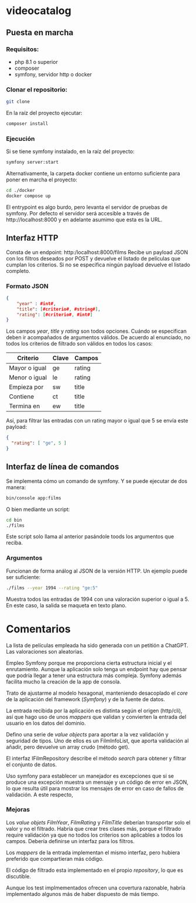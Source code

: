 # videocatalog

## Puesta en marcha

### Requisitos:
 - php 8.1 o superior
 - composer 
 - symfony, servidor http o docker

### Clonar el repositorio:
```bash
git clone
```
En la raíz del proyecto ejecutar:
```sh
composer install
```

### Ejecución

Si se tiene symfony instalado, en la raíz del proyecto:
```sh
symfony server:start
```
Alternativamente, la carpeta docker contiene un entorno suficiente para poner en marcha el proyecto:
```sh
cd ./docker
docker compose up
```
El entrypoint es algo burdo, pero levanta el servidor de pruebas de symfony.
Por defecto el servidor será accesible a través de http://localhost:8000 y en adelante asumimo que esta es la URL.

## Interfaz HTTP

Consta de un endpoint: http:/localhost:8000/films
Recibe un payload JSON con los filtros deseados por POST y devuelve el listado de películas que cumplan los criterios.
Si no se especifica ningún payload devuelve el listado completo.

### Formato JSON

```json
{
    "year" : #int#,
    "title": [#criterio#, #string#],
    "rating": [#criterio#, #int#]
}
```
Los campos *year*, *title* y *rating* son todos opciones. Cuándo se especifican deben ir acompañados de argumentos 
válidos.
De acuerdo al enunciado, no todos los criterios de filtrado son válidos en todos los casos:

| Criterio      | Clave | Campos |
|---------------|-------|--------|
| Mayor o igual | ge    | rating |
| Menor o igual | le    | rating |
| Empieza por   | sw    | title  |
| Contiene      | ct    | title  |
| Termina en    | ew    | title  |

Así, para filtrar las entradas con un rating mayor o igual que 5 se envía este payload:
```json
{
  "rating": [ "ge", 5 ]
}
```

## Interfaz de línea de comandos

Se implementa cómo un comando de symfony. Y se puede ejecutar de dos manera:
```sh
bin/console app:films
```
O bien mediante un script:
```sh
cd bin
./films
```
Este script solo llama al anterior pasándole toods los argumentos que reciba.

### Argumentos

Funcionan de forma análog al JSON de la versión HTTP.
Un ejemplo puede ser suficiente:
```sh
./films --year 1994 --rating "ge:5"
```
Muestra todos las entradas de 1994 con una valoración superior o igual a 5.
En este caso, la salida se maqueta en texto plano.

# Comentarios
La lista de películas empleada ha sido generada con un petitión a ChatGPT. Las valoraciones son aleatorias.

Empleo Symfony porque me proporciona cierta estructura inicial y el enrutamiento. Aunque la aplicación solo tenga un endpoint hay que pensar que podría llegar a tener una estructura más compleja.
Symfony además facilita mucho la creación de la app de consola.

Trato de ajustarme al modelo hexagonal, manteniendo desacoplado el *core* de la aplicación del framework (*Symfony*) y 
de la fuente de datos.

La entrada recibida por la aplicación es distinta según el origen (http/cli), así que hago uso de unos *mappers* que validan
y convierten la entrada del usuario en los datos del dominio.

Defino una serie de *value objects* para aportar a la vez validación y seguridad de tipos.
Uno de ellos es un FilmInfoList, que aporta validación al añadir, pero devuelve un array crudo (método get). 

El interfaz IFilmRepository describe el método *search* para obtener y filtrar el conjunto de datos.

Uso symfony para establecer un manejador es excepciones que si se produce una excepción muestra un mensaje y un código de 
error en JSON, lo que resulta útil para mostrar los mensajes de error en caso de fallos de validación. A este respecto,

### Mejoras
Los *value objets* *FilmYear*, *FilmRating* y *FilmTitle* deberían transportar solo el valor y no el filtrado. 
Habría que crear tres clases más, porque el filtrado require validación ya que no todos los criterios son aplicables a todos los campos. 
Debería definirse un interfaz para los filtros.

Los *mappers* de la entrada implementan el mismo interfaz, pero hubiera preferido que compartieran más código.

El código de filtrado esta implementado en el propio *repository*, lo que es discutible.

Aunque los test implmementados ofrecen una covertura razonable, habría implementado algunos más de haber dispuesto de más tiempo.








